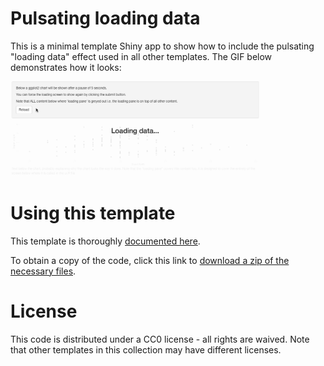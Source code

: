# Pulsating loading data

This is a minimal template Shiny app to show how to include the pulsating "loading data" effect used in all other templates. The GIF below demonstrates how it looks:

<img src="pulsating-loading-data.gif" width="400">

# Using this template

This template is thoroughly [documented here](https://martinjhnhadley.github.io/OxfordIDN_Shiny-App-Templates/advanced-shiny-features/loading-data/).

To obtain a copy of the code, click this link to [download a zip of the necessary files](https://minhaskamal.github.io/DownGit/#/home?url=https://github.com/martinjhnhadley/OxfordIDN_Shiny-App-Templates/tree/gh-pages/advanced-shiny-features/loading-data/shiny-app).

# License

This code is distributed under a CC0 license - all rights are waived. Note that other templates in this collection may have different licenses.

